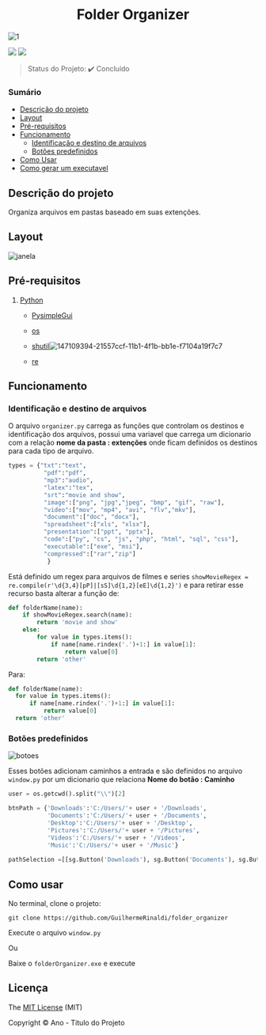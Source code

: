 <h1 align="center">Folder Organizer</h1> 

![1](https://user-images.githubusercontent.com/37752370/147109394-21557ccf-11b1-4f1b-bb1e-f7104a19f7c7.gif)

![](https://img.shields.io/static/v1?label=python&message=3.8.8&color=blue&style=for-the-badge&logo=PYTHON)
![](https://img.shields.io/static/v1?label=pysimpleGui&message=tkinter&color=yellow&style=for-the-badge&logo=PYTHON)


> Status do Projeto: ✔️ Concluído

### Sumário 

- [Descrição do projeto](#descrição-do-projeto)
- [Layout](#layout)
- [Pré-requisitos](#pré-requisitos)
- [Funcionamento](#funcionamento)
  - [Identificação e destino de arquivos](#identificação-e-destino-de-arquivos)
  - [Botões predefinidos](#botões-predefinidos)
- [Como Usar](#como-usar)
- [Como gerar um executavel](#como-gerar-um-executavel)
 
## Descrição do projeto 

<p align="justify">
	Organiza arquivos em pastas baseado em suas extenções.
</p>

## Layout 
![janela](https://user-images.githubusercontent.com/37752370/147363118-46f6f3cf-c5f1-44b1-9521-db5feb02e876.png)


## Pré-requisitos

1. [Python](https://www.python.org/downloads/)
	- [PysimpleGui](https://pysimplegui.readthedocs.io/en/latest/)
	- [os]()
	- [shutil]()![147109394-21557ccf-11b1-4f1b-bb1e-f7104a19f7c7](https://user-images.githubusercontent.com/37752370/147364304-a057717c-f858-4306-a494-69ded6d5eefb.gif)

	- [re]()


## Funcionamento

### Identificação e destino de arquivos

O arquivo  `organizer.py` carrega as funções que controlam os destinos e identificação dos arquivos, possui uma variavel que carrega um dicionario com a relação **nome da pasta : extenções** onde ficam definidos os destinos para cada tipo de arquivo.

```python
types = {"txt":"text",
          "pdf":"pdf",
          "mp3":"audio",
          "latex":"tex",
          "srt":"movie and show",
          "image":["png", "jpg","jpeg", "bmp", "gif", "raw"],
          "video":["mov", "mp4", "avi", "flv","mkv"],
          "document":["doc", "docx"],
          "spreadsheet":["xls", "xlsx"],
          "presentation":["ppt", "pptx"],
          "code":["py", "cs", "js", "php", "html", "sql", "css"],
          "executable":["exe", "msi"],
          "compressed":["rar","zip"]
           }
```

Está definido um regex para arquivos de filmes e series `showMovieRegex = re.compile(r'\d{3,4}[pP]|[sS]\d{1,2}[eE]\d{1,2}')` e para retirar esse recurso basta alterar a função de:

```python
def folderName(name): 
    if showMovieRegex.search(name): 
        return 'movie and show'
    else:
        for value in types.items(): 
            if name[name.rindex('.')+1:] in value[1]:
                return value[0] 
        return 'other'
```
Para:
```python
def folderName(name): 
  for value in types.items(): 
      if name[name.rindex('.')+1:] in value[1]:
          return value[0] 
  return 'other'
```

### Botões predefinidos

![botoes](https://user-images.githubusercontent.com/37752370/147113342-e873cc9e-b79b-4741-9eb7-b9163133b53d.png)

Esses botões adicionam caminhos a entrada e são definidos no arquivo `window.py` por um dicionario que relaciona **Nome do botão : Caminho** 

```python
user = os.getcwd().split("\\")[2] 

btnPath = {'Downloads':'C:/Users/'+ user + '/Downloads',
           'Documents':'C:/Users/'+ user + '/Documents',
           'Desktop':'C:/Users/'+ user + '/Desktop',
           'Pictures':'C:/Users/'+ user + '/Pictures',
           'Videos':'C:/Users/'+ user + '/Videos', 
           'Music':'C:/Users/'+ user + '/Music'}
           
pathSelection =[[sg.Button('Downloads'), sg.Button('Documents'), sg.Button('Desktop'), sg.Button('Pictures'), sg.Button('Videos'), sg.Button('Music')],...
```

## Como usar

No terminal, clone o projeto: 

```
git clone https://github.com/GuilhermeRinaldi/folder_organizer
```
Execute o arquivo `window.py`

Ou

Baixe o `folderOrganizer.exe` e execute


## Licença 

The [MIT License]() (MIT)

Copyright © Ano - Titulo do Projeto
                                                      
